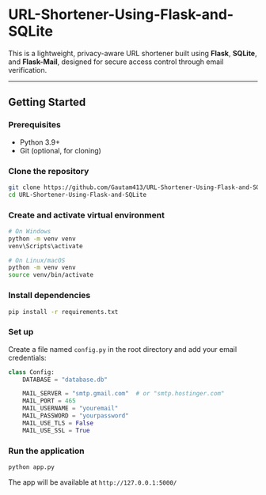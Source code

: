 # URL-Shortener-Using-Flask-and-SQLite

This is a lightweight, privacy-aware URL shortener built using **Flask**, **SQLite**, and **Flask-Mail**, designed for secure access control through email verification.

---

## Getting Started

### Prerequisites

- Python 3.9+
- Git (optional, for cloning)

### Clone the repository

```bash
git clone https://github.com/Gautam413/URL-Shortener-Using-Flask-and-SQLite.git
cd URL-Shortener-Using-Flask-and-SQLite
```

### Create and activate virtual environment

```bash
# On Windows
python -m venv venv
venv\Scripts\activate
```

```bash
# On Linux/macOS
python -m venv venv
source venv/bin/activate
```

### Install dependencies

```bash
pip install -r requirements.txt
```

### Set up

Create a file named `config.py` in the root directory and add your email credentials:

```python
class Config:
    DATABASE = "database.db"

    MAIL_SERVER = "smtp.gmail.com"  # or "smtp.hostinger.com"
    MAIL_PORT = 465
    MAIL_USERNAME = "youremail"
    MAIL_PASSWORD = "yourpassword"
    MAIL_USE_TLS = False
    MAIL_USE_SSL = True
```

### Run the application

```bash
python app.py
```

The app will be available at `http://127.0.0.1:5000/`
